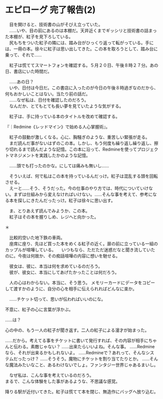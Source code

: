 # エピローグ 完了報告(2)
　目を開けると、技術書の山がそびえ立っていた。  
　……いや、目の前にあるのは本棚だ。天井近くまでギッシリと技術書の詰まった本棚が、紅子を見下ろしている。  
　尻もちをついた紅子の隣には、踏み台がひっくり返って転がっている。手には、一冊の本。徐々に紅子は思い出してきた。この本を取ろうとして、踏み台に乗って、それで……

　紅子は慌ててスマートフォンを確認する。５月２０日、午後８時２７分。あの日、書店にいた時間だ。

　……あの日？  
　いや、日付は今日だ。この書店に入ったのが今日の午後８時過ぎなのだから、何もおかしいことはない。当たり前の話だ。  
　……なぜ私は、日付を確認したのだろう。  
　なんだか、とてもとても長い夢を見ていたような気がする。

　紅子は、手に持っている本のタイトルを改めて確認する。

『｜Redmine《レッドマイン》で始める人心掌握術』。

　紅子の鼓動が激しくなる。心に、胸騒ぎのような、重苦しい緊張が走る。  
　まだ読んだ事がないはずのこの本。しかし、もう何度も繰り返し繰り返し、擦り切れるまで読んだような記憶。この本に沿って、Redmineを使ってプロジェクトマネジメントを実践したかのような記憶。

　……頭でも打ったのかな。にしては痛みも無いし……

　そういえば、何で私はこの本を持っているんだっけ。紅子は混乱する頭を回転させる。  
　えーと……そう、そうだった。今の仕事のやり方では、時代についていけない。まずは仕組みから変えなければいけない。……そんな事を考えて、参考になる本を探しにきたんだったっけ。紅子は徐々に思い出す。

　ま、とりあえず読んでみようか、この本。  
　紅子はその本を握りしめ、レジへと向かった。

＊

　比較的空いた地下鉄の車両。  
　座席に座り、先ほど買った本をめくる紅子の近く。扉の前に立っている一組のカップルが喧嘩している。
　いつもなら、ただただ迷惑だなと聞き流していたのに。今夜は何故か、その痴話喧嘩の内容に想いを馳せる。

　彼女は、彼に、本当は何を求めているのだろう。  
　彼が、彼女に、本当にしてあげたかったことは何だろう。

　人の心はわからない。本当に、そう思う。
メモリーカードにデータをコピーして渡すかのように、自分の心を相手に伝えられればどんなに楽か。

　……チケット切って、思いが伝わればいいのにな。

不意に、紅子の心に言葉が浮かぶ。

……は？

心の中の、もう一人の紅子が聞き返す。二人の紅子による漫才が始まった。

……だから。考えてる事をチケットに書いて発行すれば、その内容が相手にちゃんと伝わる。素敵じゃない？
……出来たらいいよね。そんな事。
……Redmineなら、それが出来るかもしれないよ。
……Redmineで？あれって、そんなシステムだったっけ？
……そうそう。魔物にチケットを割り当てたりとか。
……そんな魔法みたいなこと、あるわけないでしょ。ファンタジー世界じゃあるまいし。

　なぜ私は、こんな事を考えているのだろう。  
まるで、こんな体験をした事があるような、不思議な感覚。

降りる駅が近付いてきた。紅子は慌てて本を閉じ、無造作にバッグへ放り込む。

